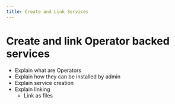 ```yaml
---
title: Create and Link Services
---
```

# Create and link Operator backed services
* Explain what are Operators
* Explain how they can be installed by admin
* Explain service creation
* Explain linking
  * Link as files